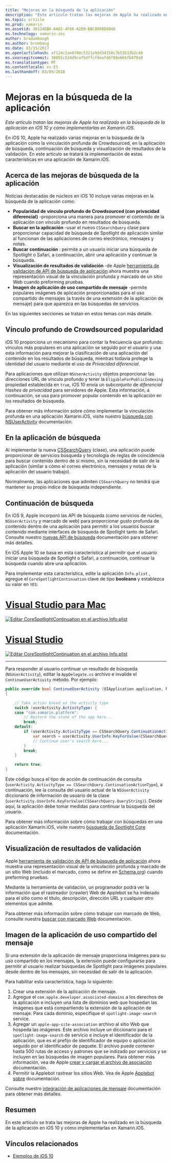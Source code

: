 ```yaml
---
title: "Mejoras en la búsqueda de la aplicación"
description: "Este artículo tratan las mejoras de Apple ha realizado en la búsqueda de la aplicación en iOS 10 y cómo implementarlas en Xamarin.iOS."
ms.topic: article
ms.prod: xamarin
ms.assetid: 30124DB6-6A02-4F66-A2D9-BBC8008E6B48
ms.technology: xamarin-ios
author: bradumbaugh
ms.author: brumbaug
ms.date: 03/15/2017
ms.openlocfilehash: af124c2ae0390c5321e9dd34158c7b53b33b2c48
ms.sourcegitcommit: 30055c534d9caf5dffcfdeafd6f08e666fb870a8
ms.translationtype: MT
ms.contentlocale: es-ES
ms.lasthandoff: 03/09/2018
---
```

# <a name="app-search-enhancements"></a>Mejoras en la búsqueda de la aplicación

_Este artículo tratan las mejoras de Apple ha realizado en la búsqueda de la aplicación en iOS 10 y cómo implementarlas en Xamarin.iOS._

En iOS 10, Apple ha realizado varias mejoras en la búsqueda de la aplicación como la vinculación profunda de Crowdsourced, en la aplicación de búsqueda, continuación de búsqueda y visualización de resultados de la validación. En este artículo se tratará la implementación de estas características en una aplicación de Xamarin.iOS.

## <a name="about-app-search-enhancements"></a>Acerca de las mejoras de búsqueda de la aplicación

Noticias destacadas de núcleos en iOS 10 incluye varias mejoras en la búsqueda de la aplicación como:

- **Popularidad de vínculo profundo de Crowdsourced (con privacidad diferencial)** -proporciona una manera para promover el contenido de la aplicación con vínculo profundo en resultados de búsqueda.
- **Buscar en la aplicación** -usar el nuevo `CSSearchQuery` clase para proporcionar capacidad de búsqueda de Spotlight de aplicación similar al funcionan de las aplicaciones de correo electrónico, mensajes y notas.
- **Buscar continuación** : permite a un usuario iniciar una búsqueda de Spotlight o Safari, a continuación, abrir una aplicación y continuar la búsqueda.
- **Visualización de resultados de validación** -de Apple [herramienta de validación de API de búsqueda de aplicación](https://search.developer.apple.com/appsearch-validation-tool) ahora muestra una representación visual de la vinculación profunda y marcado de un sitio Web cuando preforming pruebas.
- **Imagen de aplicación de uso compartido de mensaje** -permite populares imágenes de aplicación proporcionadas para el uso compartido de mensajes (a través de una extensión de la aplicación de mensaje) para que aparezca en las búsquedas de servicios.

En las siguientes secciones se tratan en estos temas con más detalle.

## <a name="crowdsourced-deep-link-popularity"></a>Vínculo profundo de Crowdsourced popularidad

iOS 10 proporciona un mecanismo para contar la frecuencia que profundo: vínculos más populares en una aplicación se seguido por el usuario y usa esta información para mejorar la clasificación de una aplicación del contenido en los resultados de búsqueda, mientras todavía protege la identidad del usuario mediante el uso de  *Privacidad diferencial*.

Para aplicaciones que utilizan `NSUserActivity` objetos proporcionar las direcciones URL de vínculo profundo y tener la `EligibleForPublicIndexing` propiedad establecida en `true`, iOS 10 envía un subconjunto de *diferencial Hashes de privacidad* para servidores de Apple. Esta información, a continuación, se usa para promover popular contenido en la aplicación en los resultados de búsqueda.

Para obtener más información sobre cómo implementar la vinculación profunda en una aplicación Xamarin.iOS, visite nuestro [búsqueda con NSUserActivity](~/ios/platform/search/nsuseractivity.md) documentación.

## <a name="in-app-searching"></a>En la aplicación de búsqueda

Al implementar la nueva [CSSearchQuery](https://developer.apple.com/reference/corespotlight/cssearchquery) (clase), una aplicación puede proporcionar de servicios búsqueda y tecnología de reglas de coincidencia para buscar contenido dentro de sí mismo, sin la necesidad de salir de la aplicación (similar a cómo el correo electrónico, mensajes y notas de la aplicación del usuario trabajo).

Normalmente, las aplicaciones que admiten `CSSearchQuery` no tendrá que mantener su propio índice de búsqueda independiente. 

## <a name="search-continuation"></a>Continuación de búsqueda

En iOS 9, Apple incorporó las API de búsqueda (como servicios de núcleo, `NSUserActivity` y marcado de web) para proporcionar gusto profunda de contenido dentro de una aplicación para permitir a los usuarios buscar contenido mediante interfaces de búsqueda de Spotlight tanto de Safari. Consulte nuestro [nuevas API de búsqueda](~/ios/platform/search/index.md) documentación para obtener más detalles.

En iOS Apple 10 se basa en esta característica al permitir que el usuario iniciar una búsqueda de Spotlight o Safari, a continuación, continuar la búsqueda cuando abre una aplicación. 

Para implementar esta característica, edite la aplicación `Info.plist` , agregue el `CoreSpotlightContinuation` clave de tipo **booleano** y establezca su valor en `YES`:

# <a name="visual-studio-for-mactabvsmac"></a>[Visual Studio para Mac](#tab/vsmac)

[![](app-search-enhancements-images/search01.png "Editar CoreSpotlightContinuation en el archivo Info.plist")](app-search-enhancements-images/search01.png#lightbox)

# <a name="visual-studiotabvswin"></a>[Visual Studio](#tab/vswin)

[![](app-search-enhancements-images/searchw01.png "Editar CoreSpotlightContinuation en el archivo Info.plist")](app-search-enhancements-images/search01.png#lightbox)

-----

Para responder al usuario continuar un resultado de búsqueda (`NSUserActivity`), editar la `AppDelegate.cs` archivo e invalide el `ContinueUserActivity` método. Por ejemplo:

```csharp
public override bool ContinueUserActivity (UIApplication application, NSUserActivity userActivity, UIApplicationRestorationHandler completionHandler)
{

    // Take action based on the activity type
    switch (userActivity.ActivityType) {
    case "com.xamarin.platform":
        // Restore the state of the app here...
        break;
    default:
        if (userActivity.ActivityType == CSSearchQuery.ContinuationActionType) {
            var search = userActivity.UserInfo.KeyForValue(CSSearchQuery.QueryString);
            // Continue user's search here...
        }
        break;
    }

    return true;
}
```

Este código busca el tipo de acción de continuación de consulta (`userActivity.ActivityType == CSSearchQuery.ContinuationActionType`), a continuación, lee la consulta del usuario actual de la `NSUserActivity` diccionario de información de usuario de la clase (`userActivity.UserInfo.KeyForValue(CSSearchQuery.QueryString)`). Desde aquí, la aplicación debe tomar medidas para continuar la búsqueda del usuario.

Para obtener más información sobre cómo trabajar con búsquedas en una aplicación Xamarin.iOS, visite nuestro [búsqueda de Spotlight Core](~/ios/platform/search/corespotlight.md) documentación.

## <a name="visualization-of-validation-results"></a>Visualización de resultados de validación

Apple [herramienta de validación de API de búsqueda de aplicación](https://search.developer.apple.com/appsearch-validation-tool) ahora muestra una representación visual de la vinculación profunda y marcado de un sitio Web (incluido el marcado, como se define en [Schema.org](http://schema.org/)) cuando preforming pruebas.

Mediante la herramienta de validación, un programador podrá ver la información que el rastreador (crawler) Web de Applebot se ha indexado para el sitio como el título, descripción, dirección URL y cualquier otro elementos que admite.

Para obtener más información sobre cómo trabajar con marcado de Web, consulte nuestra [buscar con marcado Web](~/ios/platform/search/web-markup.md) documentación.

## <a name="message-app-image-sharing"></a>Imagen de la aplicación de uso compartido del mensaje

Si una extensión de la aplicación de mensaje proporciona imágenes para su uso compartido en los mensajes, la extensión puede configurarse para permitir al usuario realizar búsquedas de Spotlight para imágenes populares desde dentro de los mensajes, sin necesidad de salir de la aplicación.

Para habilitar esta característica, haga lo siguiente:

1. Crear una extensión de la aplicación de mensaje.
2. Agregue el `com.apple.developer.associated-domains` a los derechos de la aplicación e incluyen una lista de dominios web que hospedan las imágenes que está compartiendo la extensión de la aplicación de mensaje. Para cada dominio, especifique el `spotlight-image-search` service.
3. Agregar un `apple-app-site-association` archivo al sitio Web que hospeda las imágenes. Este archivo incluye un diccionario para el `spotlight-image-search` de servicio e incluye el identificador de la aplicación, que es el prefijo de identificador de equipo o aplicación seguido por el identificador de paquete. El archivo puede contener hasta 500 rutas de acceso y patrones que se indizado por servicios y se incluyen en las búsquedas de imagen populares. Para obtener más información, vea de Apple [crear y cargar el archivo de asociación](https://developer.apple.com/library/prerelease/content/documentation/General/Conceptual/AppSearch/UniversalLinks.html#//apple_ref/doc/uid/TP40016308-CH12-SW4) documentación.
4. Permitir la Applebot rastrear los sitios Web. Vea de Apple [Applebot sobre](https://support.apple.com/en-us/HT204683) documentación.

Consulte nuestro [integración de aplicaciones de mensaje](~/ios/platform/message-app-integration/index.md) documentación para obtener más detalles.

## <a name="summary"></a>Resumen

En este artículo se trata las mejoras de Apple ha realizado en la búsqueda de la aplicación en iOS 10 y cómo implementarlas en Xamarin.iOS.



## <a name="related-links"></a>Vínculos relacionados

- [Ejemplos de iOS 10](https://developer.xamarin.com/samples/ios/iOS10/)
